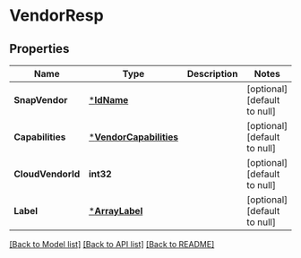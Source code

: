 # VendorResp

## Properties
Name | Type | Description | Notes
------------ | ------------- | ------------- | -------------
**SnapVendor** | [***IdName**](IdName.md) |  | [optional] [default to null]
**Capabilities** | [***VendorCapabilities**](VendorCapabilities.md) |  | [optional] [default to null]
**CloudVendorId** | **int32** |  | [optional] [default to null]
**Label** | [***ArrayLabel**](ArrayLabel.md) |  | [optional] [default to null]

[[Back to Model list]](../README.md#documentation-for-models) [[Back to API list]](../README.md#documentation-for-api-endpoints) [[Back to README]](../README.md)

